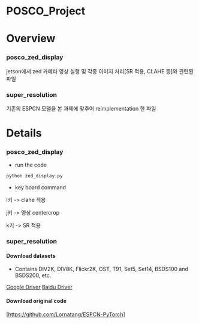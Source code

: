 # POSCO_Project


# Overview
### posco_zed_display
jetson에서 zed 카메라 영상 실행 및 각종 이미지 처리[SR 적용, CLAHE 등]와 관련된 파일

### super_resolution
기존의 ESPCN 모델을 본 과제에 맞추어 reimplementation 한 파일




# Details
### posco_zed_display
- run the code 
```bash
python zed_display.py
```

- key board command

l키 -> clahe 적용

j키 -> 영상 centercrop

k키 -> SR 적용



### super_resolution

#### Download datasets
- Contains DIV2K, DIV8K, Flickr2K, OST, T91, Set5, Set14, BSDS100 and BSDS200, etc.

[Google Driver](https://drive.google.com/drive/folders/1A6lzGeQrFMxPqJehK9s37ce-tPDj20mD?usp=sharing)
[Baidu Driver](https://pan.baidu.com/s/1o-8Ty_7q6DiS3ykLU09IVg?pwd=llot)

#### Download original code
[https://github.com/Lornatang/ESPCN-PyTorch]
